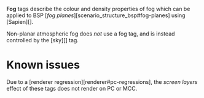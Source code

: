 **Fog** tags describe the colour and density properties of fog which can be applied to BSP [_fog planes_][scenario_structure_bsp#fog-planes] using [Sapien][].

Non-planar atmospheric fog does _not_ use a fog tag, and is instead controlled by the [sky][] tag.

# Known issues
Due to a [renderer regression][renderer#pc-regressions], the _screen layers_ effect of these tags does not render on PC or MCC.
